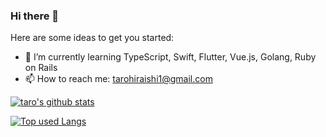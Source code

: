 ### Hi there 👋

Here are some ideas to get you started:

- 🌱 I’m currently learning TypeScript, Swift, Flutter, Vue.js, Golang, Ruby on Rails
- 📫 How to reach me: tarohiraishi1@gmail.com

[![taro's github stats](https://github-readme-stats.vercel.app/api?username=h-taro&hide=contribs&count_private=true&show_icons=true&theme=tokyonight)](https://github.com/h-taro/)

[![Top used Langs](https://github-readme-stats.vercel.app/api/top-langs/?username=h-taro&layout=compact&theme=tokyonight)](https://github.com/h-taro/)
